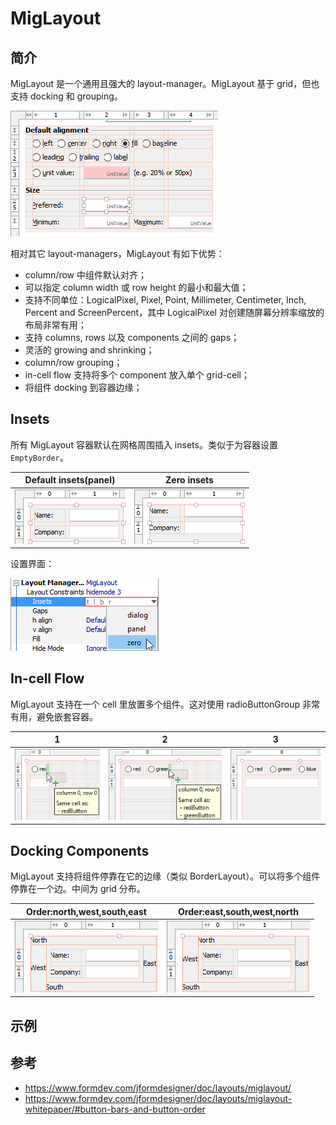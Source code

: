 # MigLayout

## 简介

MigLayout 是一个通用且强大的 layout-manager。MigLayout 基于 grid，但也支持 docking 和 grouping。

![MigLayout](.\images\miglayout.png)

相对其它 layout-managers，MigLayout 有如下优势：

- column/row 中组件默认对齐；
- 可以指定 column width 或 row height 的最小和最大值；
- 支持不同单位：LogicalPixel, Pixel, Point, Millimeter, Centimeter, Inch, Percent and ScreenPercent，其中 LogicalPixel 对创建随屏幕分辨率缩放的布局非常有用；
- 支持 columns, rows 以及 components 之间的 gaps；
- 灵活的 growing and shrinking；
- column/row grouping；
- in-cell flow 支持将多个 component 放入单个 grid-cell；
- 将组件 docking 到容器边缘；

## Insets

所有 MigLayout 容器默认在网格周围插入 insets。类似于为容器设置 `EmptyBorder`。

|Default insets(panel)|Zero insets|
|---|---|
|![MigLayout Insets](./images/miglayout_insets.png)|![MigLayout no Insets](./images/miglayout_no_insets.png)|

设置界面：

![MigLayout Insets Zero](./images/miglayout_insets_zero.png)

## In-cell Flow

MigLayout 支持在一个 cell 里放置多个组件。这对使用 radioButtonGroup 非常有用，避免嵌套容器。

|1|2|3|
|---|---|---|
|![MigLayout in-cell flow 1](./images/miglayout_in_cell_flow1.png)|![MigLayout in-cell flow 2](./images/miglayout_in_cell_flow2.png)|![MigLayout in-cell flow 3](./images/miglayout_in_cell_flow3.png)|

## Docking Components

MigLayout 支持将组件停靠在它的边缘（类似 BorderLayout）。可以将多个组件停靠在一个边。中间为 grid 分布。

|Order:north,west,south,east|Order:east,south,west,north|
|---|---|
|![MigLayout Docking](./images/miglayout_docking1.png)|![MigLayout Docking](./images/miglayout_docking2.png)|

## 示例




## 参考

- https://www.formdev.com/jformdesigner/doc/layouts/miglayout/
- https://www.formdev.com/jformdesigner/doc/layouts/miglayout-whitepaper/#button-bars-and-button-order